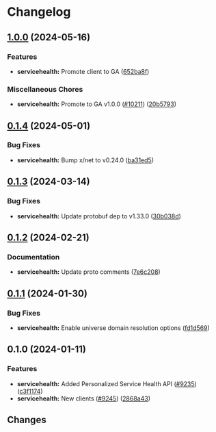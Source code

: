 # Changelog


## [1.0.0](https://github.com/googleapis/google-cloud-go/compare/servicehealth/v0.1.4...servicehealth/v1.0.0) (2024-05-16)


### Features

* **servicehealth:** Promote client to GA ([652ba8f](https://github.com/googleapis/google-cloud-go/commit/652ba8fa79d4d23b4267fd201acf5ca692228959))


### Miscellaneous Chores

* **servicehealth:** Promote to GA v1.0.0 ([#10211](https://github.com/googleapis/google-cloud-go/issues/10211)) ([20b5793](https://github.com/googleapis/google-cloud-go/commit/20b5793ef496af841aaa074dc9af26b369b956b5))

## [0.1.4](https://github.com/googleapis/google-cloud-go/compare/servicehealth/v0.1.3...servicehealth/v0.1.4) (2024-05-01)


### Bug Fixes

* **servicehealth:** Bump x/net to v0.24.0 ([ba31ed5](https://github.com/googleapis/google-cloud-go/commit/ba31ed5fda2c9664f2e1cf972469295e63deb5b4))

## [0.1.3](https://github.com/googleapis/google-cloud-go/compare/servicehealth/v0.1.2...servicehealth/v0.1.3) (2024-03-14)


### Bug Fixes

* **servicehealth:** Update protobuf dep to v1.33.0 ([30b038d](https://github.com/googleapis/google-cloud-go/commit/30b038d8cac0b8cd5dd4761c87f3f298760dd33a))

## [0.1.2](https://github.com/googleapis/google-cloud-go/compare/servicehealth/v0.1.1...servicehealth/v0.1.2) (2024-02-21)


### Documentation

* **servicehealth:** Update proto comments ([7e6c208](https://github.com/googleapis/google-cloud-go/commit/7e6c208c5d97d3f6e2f7fd7aca09b8ae98dc0bf2))

## [0.1.1](https://github.com/googleapis/google-cloud-go/compare/servicehealth/v0.1.0...servicehealth/v0.1.1) (2024-01-30)


### Bug Fixes

* **servicehealth:** Enable universe domain resolution options ([fd1d569](https://github.com/googleapis/google-cloud-go/commit/fd1d56930fa8a747be35a224611f4797b8aeb698))

## 0.1.0 (2024-01-11)


### Features

* **servicehealth:** Added Personalized Service Health API ([#9235](https://github.com/googleapis/google-cloud-go/issues/9235)) ([c3f1174](https://github.com/googleapis/google-cloud-go/commit/c3f1174dc29d1c00d514a69590bd83f9b08a60d1))
* **servicehealth:** New clients ([#9245](https://github.com/googleapis/google-cloud-go/issues/9245)) ([2868a43](https://github.com/googleapis/google-cloud-go/commit/2868a43805e87ec51bfb816ecb3289c4c0e6bc09))

## Changes

